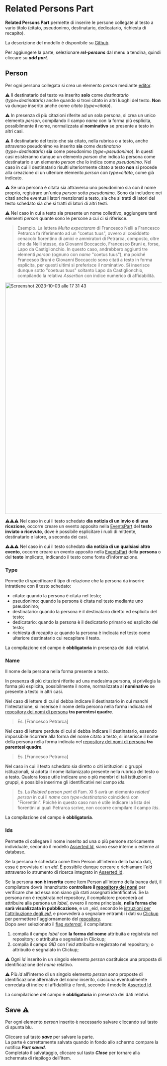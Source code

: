 # Related Persons Part

**Related Persons Part** permette di inserire le persone collegate al testo a vario titolo (citato, pseudonimo, destinatario, dedicatario, richiesta di recapito).  

La descrizione del modello è disponibile su [Github](https://github.com/vedph/cadmus-itinera#relatedpersonspart).  

Per aggiungere la parte, selezionare **_rel-persons_** dal menu a tendina, quindi cliccare su **_add part_**. 

## Person
Per ogni persona collegata si crea un elemento _person_ mediante [editor](Editor_Brick.md).  

⚠️ Il destinatario del testo va inserito **solo** come _destinatario_ (_type_=_destinatario_) anche quando si trovi citato in altri luoghi del testo. **Non** va dunque inserito anche come _citato_ (_type_=_citato_).  

⚠️ In presenza di più citazioni riferite ad un sola persona, si crea un unico elemento _person_, compilando il campo _name_ con la forma più esplicita, possibilmente il nome, normalizzata al **nominativo** se presente a testo in altri casi.  

⚠️ Il destinatario del testo che sia citato, nella rubrica o a testo, anche attraverso pseudonimo va inserito **sia** come _destinatario_ (_type_=_destinatario_) **sia** come pseudonimo (_type_=_pseudonimo_). In questi casi esisteranno dunque un elemento _person_ che indica la persona come destinatario e un elemento _person_ che lo indica come _pseudonimo_. Nel caso in cui il destinatario risulti ulteriormente citato a testo **non** si procede alla creazione di un ulteriore elemento _person_ con _type_=_citato_, come già indicato.

⚠️ Se una persona è citata sia attraverso uno pseudonimo sia con il nome proprio, registrare un'unica _person_ sotto _pseudonimo_. Sono da includere nei citati anche eventuali latori menzionati a testo, sia che si tratti di latori del testo schedato sia che si tratti di latori di altri testi.   

⚠️ Nel caso in cui a testo sia presente un nome collettivo, aggiungere tanti elementi _person_ quante sono le persone a cui ci si riferisce.  

> Esempio. La lettera _Multa expectaram_ di Francesco Nelli a Francesco Petrarca fa riferimento ad un "coetus tuus", ovvero al cosiddetto cenacolo fiorentino di amici e ammiratori di Petrarca, composto, oltre che da Nelli stesso, da Giovanni Boccaccio, Francesco Bruni e, forse, Lapo da Castiglionchio. In questo caso, andrebbero aggiunti tre elementi _person_ (ognuno con _name_ "coetus tuus"), ma poiché Francesco Bruni e Giovanni Boccaccio sono citati a testo in forma esplicita, per questi ultimi si preferisce il nominativo. Si inserisce dunque sotto "coetuus tuus" soltanto Lapo da Castiglionchio, compilando la relativa _Assertion_ con indice numerico di affidabilità. 

<img width="743" alt="Screenshot 2023-10-03 alle 17 31 43" src="https://github.com/petrarchsitinera/linee-guida/assets/102725489/ba2fccd1-cfac-43ff-b19f-a4066df3e448">   



⚠️⚠️⚠️ Nel caso in cui il testo schedato **dia notizia di un invio o di una ricezione**, occorre creare un evento apposito nella [EventsPart](Events_Part.md) del **testo inviato o ricevuto**, dove è possibile esplicitare i ruoli di mittente, destinatario e latore, a seconda dei casi. 

⚠️⚠️⚠️ Nel caso in cui il testo schedato **dia notizia di un qualsiasi altro evento**, occorre creare un evento apposito nella [EventsPart](Events_Part.md) della **persona** o del **testo** implicato, indicando il testo come fonte d'informazione.


### Type
Permette di specificare il tipo di relazione che la persona da inserire intrattiene con il testo schedato:  
* citato: quando la persona è citata nel testo;
* pseudonimo: quando la persona è citata nel testo mediante uno pseudonimo;
* destinatario: quando la persona è il destinatario diretto ed esplicito del testo;
* dedicatario: quando la persona è il dedicatario primario ed esplicito del testo;
* richiesta di recapito a: quando la persona è indicata nel testo come ulteriore destinatario cui recapitare il testo.  

La compilazione del campo è **obbligatoria** in presenza dei dati relativi.  


### Name
Il nome della persona nella forma presente a testo.  

In presenza di più citazioni riferite ad una medesima persona, si privilegia la forma più esplicita, possibilmente il nome, normalizzata al **nominativo** se presente a testo in altri casi.    

Nel caso di lettere di cui si debba indicare il destinatario in cui manchi l'intestazione, si inserisce il nome della persona nella forma indicata nel [repository dei nomi di persona](repository.md) **tra parentesi quadre**.

> Es. [Francesco Petrarca]

Nel caso di lettere perdute di cui si debba indicare il destinatario, essendo impossibile ricorrere alla forma del nome citato a testo, si inserisce il nome della persona nella forma indicata nel [repository dei nomi di persona](repository.md) **tra parentesi quadre**.

> Es. [Francesco Petrarca]

Nel caso in cui il testo schedato sia diretto o citi istituzioni o gruppi istituzionali, si adotta il nome italianizzato presente  nella rubrica del testo o a testo. Qualora fosse utile indicare uno o più membri di tali istituzioni o gruppi, è possibile inserirne gli identificativi nel campo _Ids_.

> Es. La _Related person part_ di Fam. XI 5 avrà un elemento _related person_ in cui il _name_ con _type=destinatario_ coinciderà con "Fiorentini". Poiché in questo caso non è utile indicare la lista dei fiorentini ai quali Petrarca scrive, non occorre compilare il campo _Ids_.

La compilazione del campo è **obbligatoria**.

### Ids 
Permette di collegare il nome inserito ad una o più persone storicamente individuate, secondo il modello [Asserted Id](Asserted_Ids_Brick.md), siano esse interne o esterne al database.    

Se la persona è schedata come Item Person all'interno della banca dati, essa è provvista di un [_eid_](identifiers.md). È possibile dunque cercare e richiamare l'_eid_ attraverso lo strumento di ricerca integrato in [Asserted Id](Asserted_Ids_Brick.md#target).  

Se la persona **non è inserita** come Item Person all'interno della banca dati, il compilatore dovrà innanzitutto **controllare il [repository dei nomi](repository.md)** per verificare che ad essa non siano già stati assegnati identificativi. 
Se la persona non è registrata nel repository, il compilatore procederà ad attribuire alla persona un _label_, ovvero il nome principale, **nella forma che sarà visualizzata in pubblicazione**, e un _eid, secondo le [istruzioni per l'attribuzione degli _eid_](identifiers.md), e provvederà a segnalare entrambi i dati su [Clickup](https://clickup.com/) per permettere l'aggiornamento del [repository](repository.md).  
Dopo aver selezionato il [flag _external_](Asserted_Ids_Brick.md#altri-identificativi-itinera), il compilatore:
1. compila il campo _label_ con **la forma del nome** attribuita e registrata nel repository; o attribuita e segnalata in Clickup;
2. compila il campo _GID_ con l'_eid_ attribuito e registrato nel repository; o attribuito e segnalato in Clickup;
   
⚠️ Ogni _id_ inserito in un singolo elemento _person_ costituisce una proposta di identificazione del _name_ relativo.   

⚠️ Più _id_ all'interno di un singolo elemento _person_ sono proposte di identificazione alternative del _name_ inserito, ciascuna eventualmente corredata di indice di affidabilità e fonti, secondo il modello [Asserted Id](Asserted_Ids_Brick.md).    

La compilazione del campo è **obbligatoria** in presenza dei dati relativi.  

## Save ⚠️ 

Per ogni elemento _person_ inserito è necessario salvare cliccando sul tasto di spunta blu.

Cliccare sul tasto **_save_** per salvare la parte.  
La parte è correttamente salvata quando in fondo allo schermo compare la notifica **_Part saved_**.  
Completato il salvataggio, cliccare sul tasto **_Close_** per tornare alla schermata di riepilogo dell'item.
